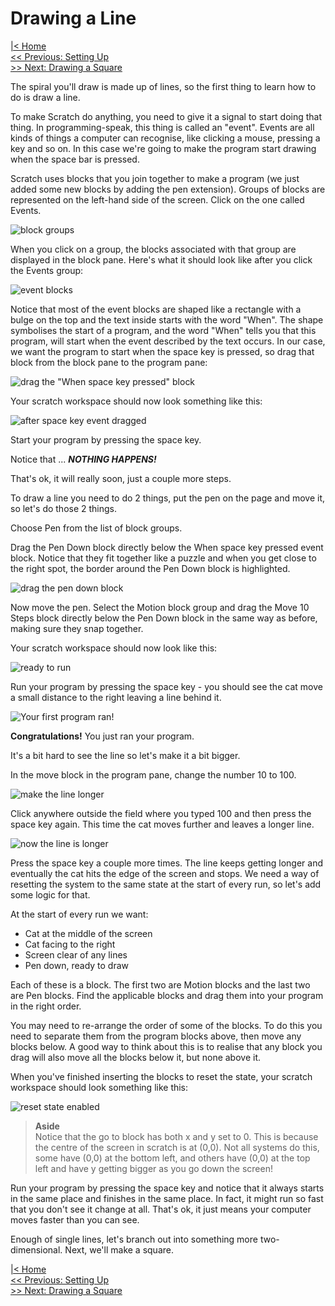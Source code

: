 # Drawing a Line

[|< Home](../README.md)  
[<< Previous: Setting Up](./spirals1.md)  
[>> Next: Drawing a Square](./spirals3.md)

The spiral you'll draw is made up of lines, so the first thing to learn how to do is draw a line.

To make Scratch do anything, you need to give it a signal to start doing that thing. In programming-speak, this thing is called an "event". Events are all kinds of things a computer can recognise, like clicking a mouse, pressing a key and so on. In this case we're going to make the program start drawing when the space bar is pressed.

Scratch uses blocks that you join together to make a program (we just added some new blocks by adding the pen extension). Groups of blocks are represented on the left-hand side of the screen. Click on the one called Events.

![block groups](./images/block-groups.png)

When you click on a group, the blocks associated with that group are displayed in the block pane. Here's what it should look like after you click the Events group:

![event blocks](./images/event-blocks.png)

Notice that most of the event blocks are shaped like a rectangle with a bulge on the top and the text inside starts with the word "When". The shape symbolises the start of a program, and the word "When" tells you that this program, will start when the event described by the text occurs. In our case, we want the program to start when the space key is pressed, so drag that block from the block pane to the program pane:

![drag the "When space key pressed" block](./images/drag-space-event.png)

Your scratch workspace should now look something like this:

![after space key event dragged](./images/after-space-event-dragged.png)

Start your program by pressing the space key.

Notice that ... ***NOTHING HAPPENS!***

That's ok, it will really soon, just a couple more steps.

To draw a line you need to do 2 things, put the pen on the page and move it, so let's do those 2 things.

Choose Pen from the list of block groups.

Drag the Pen Down block directly below the When space key pressed event block. Notice that they fit together like a puzzle and when you get close to the right spot, the border around the Pen Down block is highlighted.

![drag the pen down block](./images/drag-pen-down.png)

Now move the pen. Select the Motion block group and drag the Move 10 Steps block directly below the Pen Down block in the same way as before, making sure they snap together.

Your scratch workspace should now look like this:

![ready to run](./images/move-block.png)

Run your program by pressing the space key - you should see the cat move a small distance to the right leaving a line behind it.

![Your first program ran!](./images/first-program-ran.png)

**Congratulations!** You just ran your program.

It's a bit hard to see the line so let's make it a bit bigger.

In the move block in the program pane, change the number 10 to 100.

![make the line longer](./images/make-the-line-longer.png)

Click anywhere outside the field where you typed 100 and then press the space key again. This time the cat moves further and leaves a longer line.

![now the line is longer](./images/longer-line.png)

Press the space key a couple more times. The line keeps getting longer and eventually the cat hits the edge of the screen and stops. We need a way of resetting the system to the same state at the start of every run, so let's add some logic for that.

At the start of every run we want:

* Cat at the middle of the screen
* Cat facing to the right
* Screen clear of any lines
* Pen down, ready to draw

Each of these is a block. The first two are Motion blocks and the last two are Pen blocks. Find the applicable blocks and drag them into your program in the right order.

You may need to re-arrange the order of some of the blocks. To do this you need to separate them from the program blocks above, then move any blocks below. A good way to think about this is to realise that any block you drag will also move all the blocks below it, but none above it.

When you've finished inserting the blocks to reset the state, your scratch workspace should look something like this:

![reset state enabled](./images/reset-state-enabled.png)

> **Aside**  
> Notice that the go to block has both x and y set to 0. This is because the centre of the screen in scratch is at (0,0). Not all systems do this, some have (0,0) at the bottom left, and others have (0,0) at the top left and have y getting bigger as you go down the screen!

Run your program by pressing the space key and notice that it always starts in the same place and finishes in the same place. In fact, it might run so fast that you don't see it change at all. That's ok, it just means your computer moves faster than you can see.

Enough of single lines, let's branch out into something more two-dimensional. Next, we'll make a square.

[|< Home](../README.md)  
[<< Previous: Setting Up](./spirals1.md)  
[>> Next: Drawing a Square](./spirals3.md)
